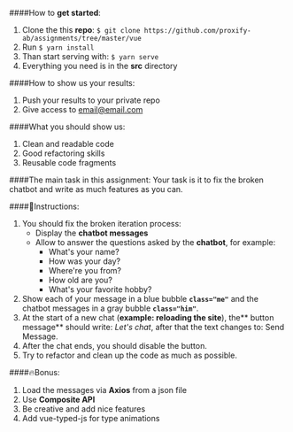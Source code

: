 
####How to **get started**:

1. Clone the this **repo**: `$ git clone https://github.com/proxify-ab/assignments/tree/master/vue `
2. Run `$ yarn install`
3. Than start serving with: `$ yarn serve`
4. Everything you need is in the **src** directory

####How to show us your results:
1. Push your results to your private repo
2. Give access to email@email.com

####What you should show us:
1. Clean and readable code
2. Good refactoring skills
3. Reusable code fragments

####The main task in this assignment:
Your task is it to fix the broken chatbot and write as much features as you can.

####🤖Instructions:
1. You should fix the broken iteration process:
	- Display the **chatbot messages** 
	- Allow to answer the questions asked by the **chatbot**, for example:
		- What's your name?
		- How was your day?
		- Where're you from?
		- How old are you?
		- What's your favorite hobby?
2. Show each of your message in a blue bubble **`class="me"`** and the chatbot messages in a gray bubble **`class="him"`**.
3. At the start of a new chat (**example: reloading the site**), the** button message** should write: *Let's chat*, after that the text changes to: Send Message.
4. After the chat ends, you should disable the button.
5. Try to refactor and clean up the code as much as possible.

####🔥Bonus:
1. Load the messages via **Axios** from a json file
2. Use **Composite API**
3. Be creative and add nice features
4. Add vue-typed-js for type animations